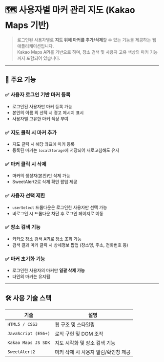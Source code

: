 # 🗺️ 사용자별 마커 관리 지도 (Kakao Maps 기반)

> 로그인된 사용자별로 **지도 위에 마커를 추가/삭제**할 수 있는 기능을 제공하는 웹 애플리케이션입니다.  
> Kakao Maps API를 기반으로 하며, 장소 검색 및 사용자 고유 색상의 마커 기능까지 포함되어 있습니다.

---

## 📌 주요 기능

### ✅ 사용자 로그인 기반 마커 등록
- 로그인된 사용자만 마커 등록 가능
- 본인의 이름 외 선택 시 경고 메시지 표시
- 사용자별 고유한 마커 색상 부여

### ✅ 지도 클릭 시 마커 추가
- 지도 클릭 시 해당 좌표에 마커 등록
- 등록된 마커는 `localStorage`에 저장되어 새로고침해도 유지

### ✅ 마커 클릭 시 삭제
- 마커의 생성자(본인)만 삭제 가능
- SweetAlert2로 삭제 확인 팝업 제공

### ✅ 사용자 선택 제한
- `userSelect` 드롭다운은 로그인한 사용자만 선택 가능
- 비로그인 시 드롭다운 차단 후 로그인 페이지로 이동

### ✅ 장소 검색 기능
- 카카오 장소 검색 API로 장소 조회 가능
- 검색 결과 마커 클릭 시 상세정보 팝업 (장소명, 주소, 전화번호 등)

### ✅ 마커 초기화 기능
- 로그인한 사용자의 마커만 **일괄 삭제 가능**
- 타인의 마커는 유지됨

---

## 🛠️ 사용 기술 스택

| 기술                  | 설명                                  |
|-----------------------|----------------------------------------|
| `HTML5 / CSS3`        | 웹 구조 및 스타일링                    |
| `JavaScript (ES6+)`   | 로직 구현 및 DOM 조작                  |
| `Kakao Maps JS SDK`   | 지도 시각화 및 장소 검색 기능          |
| `SweetAlert2`         | 마커 삭제 시 사용자 알림/확인창 제공  |


